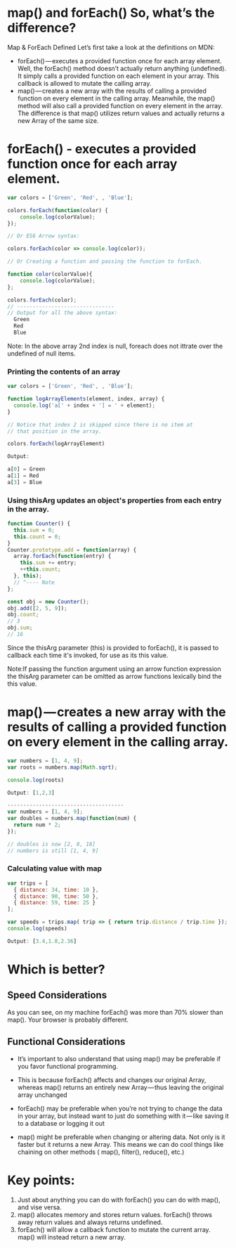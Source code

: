 # map() and forEach() So, what’s the difference?

Map & ForEach Defined
Let’s first take a look at the definitions on MDN:

* forEach() — executes a provided function once for each array element.
  Well, the forEach() method doesn’t actually return anything (undefined). It simply calls a provided function on each element   in your array. This callback is allowed to mutate the calling array.
* map() — creates a new array with the results of calling a provided function on every element in the calling array.
  Meanwhile, the map() method will also call a provided function on every element in the array. The difference is that map()     utilizes return values and actually returns a new Array of the same size.


# forEach() - executes a provided function once for each array element.

```javascript
var colors = ['Green', 'Red', , 'Blue'];

colors.forEach(function(color) {
	console.log(colorValue); 
});

// Or ES6 Arrow syntax:

colors.forEach(color => console.log(color));

// Or Creating a function and passing the function to forEach.

function color(colorValue){
	console.log(colorValue);
};

colors.forEach(color);
// -------------------------------
// Output for all the above syntax:
  Green
  Red
  Blue

```

Note: In the above array 2nd index is null, foreach does not ittrate over the undefined of null items.


### Printing the contents of an array
```javascript
var colors = ['Green', 'Red', , 'Blue'];

function logArrayElements(element, index, array) {
  console.log('a[' + index + '] = ' + element);
}

// Notice that index 2 is skipped since there is no item at
// that position in the array.

colors.forEach(logArrayElement)

Output:

a[0] = Green
a[1] = Red
a[3] = Blue

```
### Using thisArg updates an object's properties from each entry in the array.

```javascript
function Counter() {
  this.sum = 0;
  this.count = 0;
}
Counter.prototype.add = function(array) {
  array.forEach(function(entry) {
    this.sum += entry;
    ++this.count;
  }, this);
  // ^---- Note
};

const obj = new Counter();
obj.add([2, 5, 9]);
obj.count;
// 3 
obj.sum;
// 16

```
Since the thisArg parameter (this) is provided to forEach(), it is passed to callback each time it's invoked, for use as its this value.

Note:If passing the function argument using an arrow function expression the thisArg parameter can be omitted as arrow functions lexically bind the this value.

# map() — creates a new array with the results of calling a provided function on every element in the calling array.

```javascript
var numbers = [1, 4, 9];
var roots = numbers.map(Math.sqrt);

console.log(roots)

Output: [1,2,3]

-------------------------------------
var numbers = [1, 4, 9];
var doubles = numbers.map(function(num) {
  return num * 2;
});

// doubles is now [2, 8, 18]
// numbers is still [1, 4, 9]
```
### Calculating value with map

```javascript
var trips = [
  { distance: 34, time: 10 },
  { distance: 90, time: 50 },
  { distance: 59, time: 25 }
];

var speeds = trips.map( trip => { return trip.distance / trip.time });
console.log(speeds)

Output: [3.4,1.8,2.36]
```

# Which is better?

## Speed Considerations

[](https://cdn-images-1.medium.com/max/1600/1*aVOlJ0l02ymgVrQ8axIBrQ.png)
As you can see, on my machine forEach() was more than 70% slower than map(). Your browser is probably different.

## Functional Considerations
* It’s important to also understand that using map() may be preferable if you favor functional programming.

* This is because forEach() affects and changes our original Array, whereas map() returns an entirely new Array — thus leaving the original array unchanged

* forEach() may be preferable when you’re not trying to change the data in your array, but instead want to just do something with it — like saving it to a database or logging it out

* map() might be preferable when changing or altering data. Not only is it faster but it returns a new Array. This means we can do cool things like chaining on other methods ( map(), filter(), reduce(), etc.)

# Key points:

1. Just about anything you can do with forEach() you can do with map(), and vise versa.
2. map() allocates memory and stores return values. forEach() throws away return values and always returns undefined.
2. forEach() will allow a callback function to mutate the current array. map() will instead return a new array.




